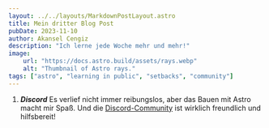 ```yaml
---
layout: ../../layouts/MarkdownPostLayout.astro
title: Mein dritter Blog Post
pubDate: 2023-11-10
author: Akansel Cengiz
description: "Ich lerne jede Woche mehr und mehr!"
image:
    url: "https://docs.astro.build/assets/rays.webp"
    alt: "Thumbnail of Astro rays."
tags: ["astro", "learning in public", "setbacks", "community"]
---
```


1. ***Discord***
Es verlief nicht immer reibungslos, aber das Bauen mit Astro macht mir Spaß. Und die [Discord-Community](https://astro.build/chat) ist wirklich freundlich und hilfsbereit!